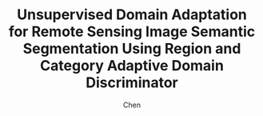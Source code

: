 ﻿---
layout: post
title: Unsupervised Domain Adaptation for Remote Sensing Image Semantic Segmentation Using Region and Category Adaptive Domain Discriminator
categories: Publications
tags: Publications
author: Chen
description: HrNet V2总结
---